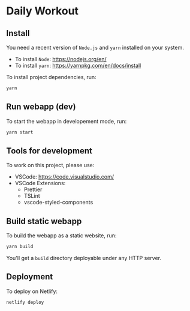 # Daily Workout

## Install

You need a recent version of `Node.js` and `yarn` installed on your system.

- To install `Node`: https://nodejs.org/en/
- To install `yarn`: https://yarnpkg.com/en/docs/install

To install project dependencies, run:

```sh
yarn
```

## Run webapp (dev)

To start the webapp in developement mode, run:

```sh
yarn start
```

## Tools for development

To work on this project, please use:

- VSCode: https://code.visualstudio.com/
- VSCode Extensions:
  - Prettier
  - TSLint
  - vscode-styled-components

## Build static webapp

To build the webapp as a static website, run:

```sh
yarn build
```

You'll get a `build` directory deployable under any HTTP server.

## Deployment

To deploy on Netlify:

```sh
netlify deploy
```
